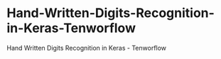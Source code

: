 # Hand-Written-Digits-Recognition-in-Keras-Tenworflow
Hand Written Digits Recognition in Keras - Tenworflow
